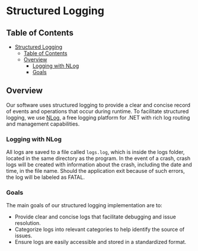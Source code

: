 # Structured Logging

## Table of Contents

- [Structured Logging](#structured-logging)
  - [Table of Contents](#table-of-contents)
  - [Overview](#overview)
    - [Logging with NLog](#logging-with-nlog)
    - [Goals](#goals)

## Overview

Our software uses structured logging to provide a clear and concise record of events and operations that occur during runtime. To facilitate structured logging, we use [NLog](https://github.com/NLog/NLog), a free logging platform for .NET with rich log routing and management capabilities.

### Logging with NLog

All logs are saved to a file called `logs.log`, which is inside the logs folder, located in the same directory as the program. In the event of a crash, crash logs will be created with information about the crash, including the date and time, in the file name. Should the application exit because of such errors, the log will be labeled as FATAL.

### Goals

The main goals of our structured logging implementation are to:

- Provide clear and concise logs that facilitate debugging and issue resolution.
- Categorize logs into relevant categories to help identify the source of issues.
- Ensure logs are easily accessible and stored in a standardized format.
